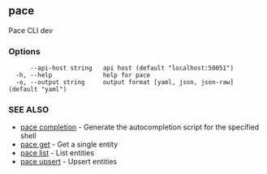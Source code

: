 ## pace

Pace CLI dev

### Options

```
      --api-host string   api host (default "localhost:50051")
  -h, --help              help for pace
  -o, --output string     output format [yaml, json, json-raw] (default "yaml")
```

### SEE ALSO

* [pace completion](pace_completion.md)	 - Generate the autocompletion script for the specified shell
* [pace get](pace_get.md)	 - Get a single entity
* [pace list](pace_list.md)	 - List entities
* [pace upsert](pace_upsert.md)	 - Upsert entities

